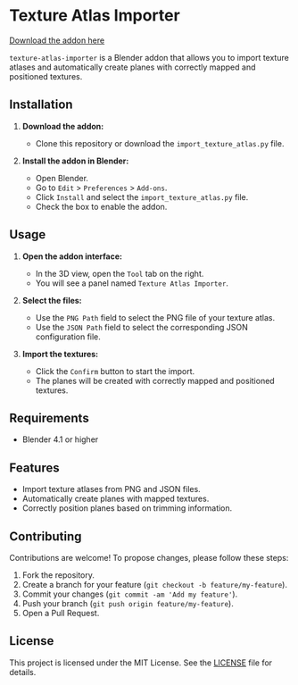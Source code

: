 # Texture Atlas Importer

[Download the addon here](https://github.com/cadupuy/texture-atlas-importer/releases/latest/download/import_texture_atlas.py)

`texture-atlas-importer` is a Blender addon that allows you to import texture atlases and automatically create planes with correctly mapped and positioned textures.

## Installation

1. **Download the addon:**

   - Clone this repository or download the `import_texture_atlas.py` file.

2. **Install the addon in Blender:**
   - Open Blender.
   - Go to `Edit` > `Preferences` > `Add-ons`.
   - Click `Install` and select the `import_texture_atlas.py` file.
   - Check the box to enable the addon.

## Usage

1. **Open the addon interface:**

   - In the 3D view, open the `Tool` tab on the right.
   - You will see a panel named `Texture Atlas Importer`.

2. **Select the files:**

   - Use the `PNG Path` field to select the PNG file of your texture atlas.
   - Use the `JSON Path` field to select the corresponding JSON configuration file.

3. **Import the textures:**
   - Click the `Confirm` button to start the import.
   - The planes will be created with correctly mapped and positioned textures.

## Requirements

- Blender 4.1 or higher

## Features

- Import texture atlases from PNG and JSON files.
- Automatically create planes with mapped textures.
- Correctly position planes based on trimming information.

## Contributing

Contributions are welcome! To propose changes, please follow these steps:

1. Fork the repository.
2. Create a branch for your feature (`git checkout -b feature/my-feature`).
3. Commit your changes (`git commit -am 'Add my feature'`).
4. Push your branch (`git push origin feature/my-feature`).
5. Open a Pull Request.

## License

This project is licensed under the MIT License. See the [LICENSE](LICENSE) file for details.

